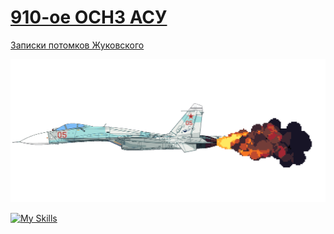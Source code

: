 # [910-ое ОСНЗ АСУ](color=#0254a6) 

[Записки потомков Жуковского](color=0254a6) 
<!--
[![Typing SVG](https://readme-typing-svg.demolab.com?font=Fira+Code&weight=900&size=27&pause=5000&color=0254A6&width=600&height=61&lines=Записки+потомков+Жуковского)](https://git.io/typing-svg)
-->

![](/img/su27-3.gif)


[![My Skills](https://skillicons.dev/icons?i=matlab,python,c++)](https://skillicons.dev)
